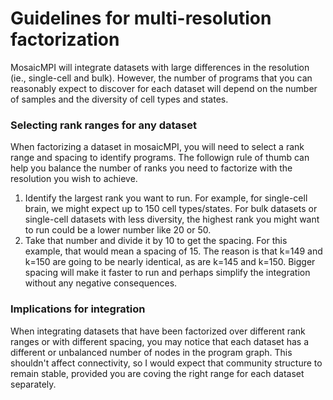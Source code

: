 # Guidelines for multi-resolution factorization

MosaicMPI will integrate datasets with large differences in the resolution (ie., single-cell and bulk). However, the number of programs that you can reasonably expect to discover for each dataset will depend on the number of samples and the diversity of cell types and states.

### Selecting rank ranges for any dataset

When factorizing a dataset in mosaicMPI, you will need to select a rank range and spacing to identify programs. The followign rule of thumb can help you balance the number of ranks you need to factorize with the resolution you wish to achieve.
1. Identify the largest rank you want to run. For example, for single-cell brain, we might expect up to 150 cell types/states. For bulk datasets or single-cell datasets with less diversity, the highest rank you might want to run could be a lower number like 20 or 50.
2. Take that number and divide it by 10 to get the spacing. For this example, that would mean a spacing of 15. The reason is that k=149 and k=150 are going to be nearly identical, as are k=145 and k=150. Bigger spacing will make it faster to run and perhaps simplify the integration without any negative consequences.

### Implications for integration

When integrating datasets that have been factorized over different rank ranges or with different spacing, you may notice that each dataset has a different or unbalanced number of nodes in the program graph. This shouldn't affect connectivity, so I would expect that community structure to remain stable, provided you are coving the right range for each dataset separately.